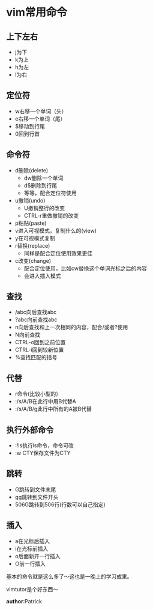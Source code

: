 # vim常用命令
## 上下左右
- j为下
- k为上
- h为左
- l为右

## 定位符
- w右移一个单词（头）
- e右移一个单词（尾）
- $移动到行尾
- 0回到行首

## 命令符
- d删除(delete)
    - dw删除一个单词
    - d$删除到行尾
    - 等等，配合定位符使用
- u撤销(undo)
    - U撤销整行的改变
    - CTRL-r重做撤销的改变
- p粘贴(paste)
- v进入可视模式，复制什么的(view)
- y在可视模式复制
- r替换(replace)
    - 同样是配合定位使用效果更佳
- c改变(change)
    - 配合定位使用，比如cw替换这个单词光标之后的内容
    - 会进入插入模式

## 查找
- /abc向后查找abc
- ?abc向前查找abc
- n向后查找和上一次相同的内容，配合/或者?使用
- N向前查找
- CTRL-o回到之前位置
- CTRL-i回到较新位置
- %查找匹配的括号

## 代替
- r命令(比较小型的）
- :/s/A/B在此行中用B代替A
- :/s/A/B/g此行中所有的A被B代替

## 执行外部命令
- :!ls执行ls命令，命令可改
- :w CTY保存文件为CTY

## 跳转
- G跳转到文件末尾
- gg跳转到文件开头
- 506G跳转到506行(行数可以自己指定)

## 插入
- a在光标后插入
- i在光标前插入
- o后面新开一行插入
- O前一行插入

基本的命令就是这么多了～这也是一晚上的学习成果。

vimtutor是个好东西～

__author__:Patrick


